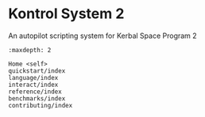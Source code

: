 # Kontrol System 2

An autopilot scripting system for Kerbal Space Program 2

```{toctree}
:maxdepth: 2

Home <self>
quickstart/index
language/index
interact/index
reference/index
benchmarks/index
contributing/index
```